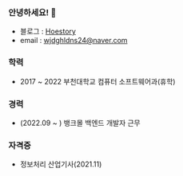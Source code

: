 ### 안녕하세요! 👋

- 블로그 : <a href="https://hoestory.tistory.com/" target="_blank">Hoestory</a>
- email : wjdghldns24@naver.com

### 학력

- 2017 ~ 2022 부천대학교 컴퓨터 소프트웨어과(휴학)

### 경력
- (2022.09 ~ )  뱅크몰 백엔드 개발자 근무

### 자격증

- 정보처리 산업기사(2021.11)
